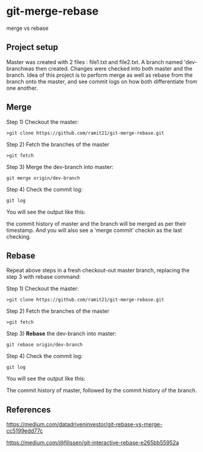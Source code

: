 # git-merge-rebase
merge vs rebase



## Project setup
Master was created with 2 files : file1.txt and file2.txt. A branch named 'dev-branchwas then created. Changes were checked into both master and the branch. Idea of this project is to perform merge as well as rebase from the branch onto the master, and see commit logs on how both differentiate from one another.

## Merge

Step 1) Checkout the master:
```
>git clone https://github.com/ramit21/git-merge-rebase.git
```

Step 2) Fetch the branches of the master
``` 
>git fetch
```

Step 3) Merge the dev-branch into master:
```
git merge origin/dev-branch
```

Step 4) Check the commit log:
```
git log
```

You will see the output like this:

the commit history of master and the branch will be merged as per their timestamp. And you will also see a 'merge commit' checkin as the last checking.


## Rebase

Repeat above steps in a fresh checkout-out master branch, replacing the step 3 with rebase command:

Step 1) Checkout the master:
```
>git clone https://github.com/ramit21/git-merge-rebase.git
```

Step 2) Fetch the branches of the master
``` 
>git fetch
```

Step 3) **Rebase** the dev-branch into master:
```
git rebase origin/dev-branch
```

Step 4) Check the commit log:
```
git log
```

You will see the output like this:

The commit history of master, followed by the commit history of the branch.

## References

https://medium.com/datadriveninvestor/git-rebase-vs-merge-cc5199edd77c

https://medium.com/@filissen/git-interactive-rebase-e265bb55952a


